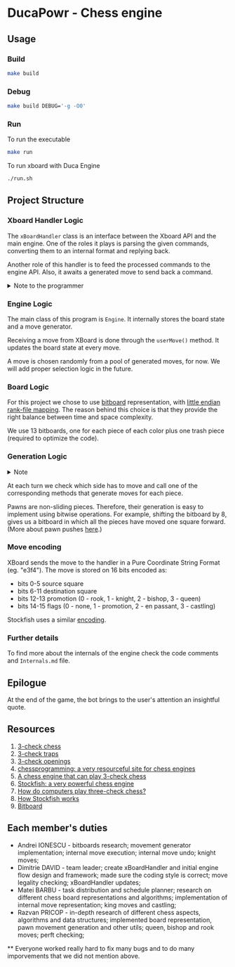 # DucaPowr - Chess engine

## Usage

### Build

```bash
make build
```

### Debug
```bash
make build DEBUG='-g -O0'
```

### Run
To run the executable
```bash
make run
```

To run xboard with Duca Engine
```bash
./run.sh
```

## Project Structure

### Xboard Handler Logic

The `xBoardHandler` class is an interface between the Xboard API and the main engine. One of the roles it plays is parsing the given commands, converting them to an internal format and replying back.

Another role of this handler is to feed the processed commands to the engine API. Also, it awaits a generated move to send back a command.

<details>
<summary>Note to the programmer</summary>
We have not implemented move legality checks.
</details>

### Engine Logic

The main class of this program is `Engine`. It internally stores the board state and a move generator.

Receiving a move from XBoard is done through the `userMove()` method. It updates the board state at every move.

A move is chosen randomly from a pool of generated moves, for now. We will add proper selection logic in the future.

### Board Logic

For this project we chose to use [bitboard](https://www.chessprogramming.org/Bitboards) representation, with [little endian rank-file mapping](https://www.chessprogramming.org/Square_Mapping_Considerations#Little-Endian_File-Rank_Mapping). The reason behind this choice is that they provide the right balance between time and space complexity.

We use 13 bitboards, one for each piece of each color plus one trash piece (required to optimize the code).

### Generation Logic

<details>
<summary>Note</summary>
Until now, we only generated moves for pawns.
</details>

At each turn we check which side has to move and call one of the corresponding methods
that generate moves for each piece.

Pawns are non-sliding pieces. Therefore, their generation is easy to implement using bitwise operations. For example, shifting the bitboard by 8, gives us a bitboard in which all the pieces have moved one square forward. (More about pawn pushes [here](https://www.chessprogramming.org/Pawn_Pushes_(Bitboards)).)

### Move encoding

XBoard sends the move to the handler in a Pure Coordinate String Format (eg. "e3f4"). The move is stored on 16 bits encoded as:

- bits 0-5 source square
- bits 6-11 destination square
- bits 12-13 promotion (0 - rook, 1 - knight, 2 - bishop, 3 - queen)
- bits 14-15 flags (0 - none, 1 - promotion, 2 - en passant, 3 - castling)

Stockfish uses a similar [encoding](https://github.com/official-stockfish/Stockfish/blob/b1c8840f104d4d36b3f9a420b8b26a5e94c6dc18/src/types.h#L112).

### Further details

To find more about the internals of the engine check the code comments and `Internals.md` file.

## Epilogue

At the end of the game, the bot brings to the user's attention an insightful quote.

## Resources
1. [3-check chess](https://www.chess.com/terms/3-check-chess)
2. [3-check traps](https://www.chess.com/article/view/the-3-check-traps-you-need-to-know)
3. [3-check openings](https://www.chess.com/forum/view/chess960-chess-variants/3-checks-best-openings-1)
4. [chessprogramming: a very resourceful site for chess engines](https://www.chessprogramming.org/Main_Page)
5. [A chess engine that can play 3-check chess](https://github.com/ianfab/Fairy-Stockfish)
6. [Stockfish: a very powerful chess engine](https://github.com/ddugovic/Stockfish)
7. [How do computers play three-check chess?](https://chess.stackexchange.com/questions/18903/how-do-computers-play-three-check-chess)
8. [How Stockfish works](http://rin.io/chess-engine/)
9. [Bitboard](https://www.chessprogramming.org/Bitboards)

## Each member's duties
* Andrei IONESCU - bitboards research; movement generator implementation; internal move execution; internal move undo; knight moves;
* Dimitrie DAVID - team leader; create xBoardHandler and initial engine flow design and framework; made sure the coding style is correct; move legality checking; xBoardHandler updates;
* Matei BARBU - task distribution and schedule planner; research on different chess board representations and algorithms; implementation of internal move representation; king moves and castling;
* Razvan PRICOP - in-depth research of different chess aspects, algorithms and data structures; implemented board representation, pawn movement generation and other utils; queen, bishop and rook moves; perft checking;

** Everyone worked really hard to fix many bugs and to do many imporvements that we did not mention above.
